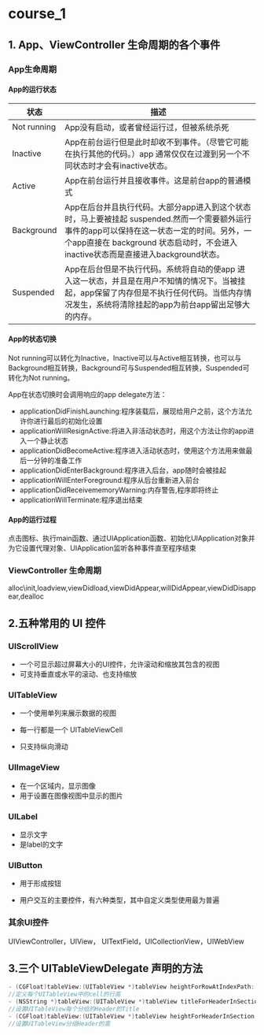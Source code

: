 # course_1

## 1. App、ViewController 生命周期的各个事件

###  App生命周期

#### App的运行状态

| **状态**    | **描述**                                                     |
| ----------- | ------------------------------------------------------------ |
| Not running | App没有启动，或者曾经运行过，但被系统杀死                    |
| Inactive    | App在前台运行但是此时却收不到事件。（尽管它可能在执行其他的代码。）app 通常仅仅在过渡到另一个不同状态时才会有inactive状态。 |
| Active      | App在前台运行并且接收事件。这是前台app的普通模式             |
| Background  | App在后台并且执行代码。大部分app进入到这个状态时，马上要被挂起 suspended.然而一个需要额外运行事件的app可以保持在这一状态一定的时间。另外，一个app直接在 background 状态启动时，不会进入inactive状态而是直接进入background状态。 |
| Suspended   | App在后台但是不执行代码。系统将自动的使app 进入这一状态，并且是在用户不知情的情况下。当被挂起，app保留了内存但是不执行任何代码。当低内存情况发生，系统将清除挂起的app为前台app留出足够大的内存。 |

#### App的状态切换

Not running可以转化为Inactive，Inactive可以与Active相互转换，也可以与Background相互转换，Background可与Suspended相互转换，Suspended可转化为Not running。

App在状态切换时会调用响应的app delegate方法：

- applicationDidFinishLaunching:程序装载后，展现给用户之前，这个方法允许你进行最后的初始化设置
- applicationWillResignActive:将进入非活动状态时，用这个方法让你的app进入一个静止状态
- applicationDidBecomeActive:程序进入活动状态时，使用这个方法用来做最后一分钟的准备工作
- applicationDidEnterBackground:程序进入后台，app随时会被挂起
- applicationWillEnterForeground:程序从后台重新进入前台
- applicationDidReceivememoryWarning:内存警告,程序即将终止
- applicationWillTerminate:程序退出结束

#### App的运行过程

点击图标、执行main函数、通过UIApplication函数、初始化UIApplication对象并为它设置代理对象、UIApplication监听各种事件直至程序结束

### ViewController 生命周期

alloc\init,loadview,viewDidload,viewDidAppear,willDidAppear,viewDidDisappear,dealloc

## 2.五种常用的 UI 控件

### UIScrollView

* 一个可显示超过屏幕大小的UI控件，允许滚动和缩放其包含的视图
* 可支持垂直或水平的滚动、也支持缩放

### UITableView

* 一个使用单列来展示数据的视图

* 每一行都是一个 UITableViewCell

* 只支持纵向滑动

### UIImageView

* 在一个区域内，显示图像
* 用于设置在图像视图中显示的图片

### UILabel

* 显示文字
* 是label的文字

### UIButton

* 用于形成按钮

* 用户交互的主要控件，有六种类型，其中自定义类型使用最为普遍

### 其余UI控件

UIViewController，UIView， UITextField，UICollectionView，UIWebView

## 3.三个 UITableViewDelegate 声明的方法



```objective-c
- (CGFloat)tableView:(UITableView *)tableView heightForRowAtIndexPath:(NSIndexPath *)indexPath;
//定义每个UITableView中的cell的行高
- (NSString *)tableView:(UITableView *)tableView titleForHeaderInSection:(NSInteger)section;  
//设置UITableView每个分组的Header的Title
- (CGFloat)tableView:(UITableView *)tableView heightForHeaderInSection:(NSInteger)section;
//设置UITableView分组Header的高
```

